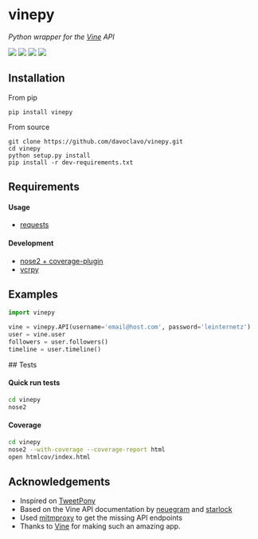 

vinepy
======

*Python wrapper for the [Vine](https://vine.co) API*

[![](https://travis-ci.org/davoclavo/vinepy.svg?branch=master)](https://travis-ci.org/davoclavo/vinepy)
[![](https://img.shields.io/coveralls/davoclavo/vinepy.svg)](https://coveralls.io/r/davoclavo/vinepy)
[![](https://img.shields.io/pypi/v/vinepy.svg)](https://pypi.python.org/pypi/vinepy)
[![](https://img.shields.io/badge/coolness-ultrasupercool-blue.svg)](http://i.imgur.com/oJ6ZZf8.gif)

## Installation

From pip

```
pip install vinepy
```

From source

```
git clone https://github.com/davoclavo/vinepy.git
cd vinepy
python setup.py install
pip install -r dev-requirements.txt
```

## Requirements

#### Usage

* [requests](http://docs.python-requests.org/en/latest/)

#### Development

* [nose2 + coverage-plugin](https://github.com/nose-devs/nose2)
* [vcrpy](https://github.com/kevin1024/vcrpy)


## Examples

```python
import vinepy

vine = vinepy.API(username='email@host.com', password='leinternetz')
user = vine.user
followers = user.followers()
timeline = user.timeline()
```

## Tests

#### Quick run tests
```sh
cd vinepy
nose2
```

#### Coverage
```sh
cd vinepy
nose2 --with-coverage --coverage-report html
open htmlcov/index.html
```


## Acknowledgements

* Inspired on [TweetPony](https://github.com/Mezgrman/TweetPony)
* Based on the Vine API documentation by [neuegram](https://github.com/neuegram) and [starlock](https://github.com/starlock/vino/wiki/API-Reference)
* Used [mitmproxy](http://mitmproxy.org/) to get the missing API endpoints
* Thanks to [Vine](https://vine.co) for making such an amazing app.
